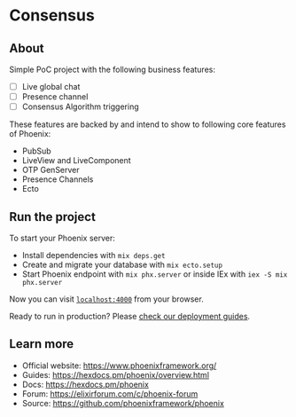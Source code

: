 # Consensus

## About

Simple PoC project with the following business features:

  - [ ] Live global chat
  - [ ] Presence channel
  - [ ] Consensus Algorithm triggering

These features are backed by and intend to show to following core features of Phoenix:

  - PubSub
  - LiveView and LiveComponent
  - OTP GenServer
  - Presence Channels
  - Ecto

## Run the project

To start your Phoenix server:

  * Install dependencies with `mix deps.get`
  * Create and migrate your database with `mix ecto.setup`
  * Start Phoenix endpoint with `mix phx.server` or inside IEx with `iex -S mix phx.server`

Now you can visit [`localhost:4000`](http://localhost:4000) from your browser.

Ready to run in production? Please [check our deployment guides](https://hexdocs.pm/phoenix/deployment.html).

## Learn more

  * Official website: https://www.phoenixframework.org/
  * Guides: https://hexdocs.pm/phoenix/overview.html
  * Docs: https://hexdocs.pm/phoenix
  * Forum: https://elixirforum.com/c/phoenix-forum
  * Source: https://github.com/phoenixframework/phoenix
